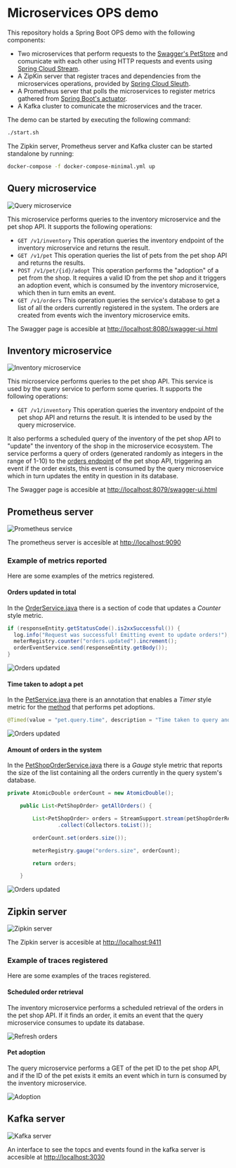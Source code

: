 # Microservices OPS demo

This repository holds a Spring Boot OPS demo with the following components:

- Two microservices that perform requests to the [Swagger's PetStore](https://petstore.swagger.io/) and comunicate with each other using HTTP requests and events using [Spring Cloud Stream](https://spring.io/projects/spring-cloud-stream).
- A ZipKin server that register traces and dependencies from the microservices operations, provided by [Spring Cloud Sleuth](https://spring.io/projects/spring-cloud-sleuth).
- A Prometheus server that polls the microservices to register metrics gathered from [Spring Boot's actuator](https://docs.spring.io/spring-boot/docs/current/reference/html/actuator.html).
- A Kafka cluster to comunicate the microservices and the tracer.

The demo can be started by executing the following command:

```BASH
./start.sh
```

The Zipkin server, Prometheus server and Kafka cluster can be started standalone by running:

```BASH
docker-compose -f docker-compose-minimal.yml up
```

## Query microservice

![Query microservice](.img/1.png)

This microservice performs queries to the inventory microservice and the pet shop API. It supports the following operations:

- `GET /v1/inventory` This operation queries the inventory endpoint of the inventory microservice and returns the result.
- `GET /v1/pet` This operation queries the list of pets from the pet shop API and returns the results.
- `POST /v1/pet/{id}/adopt` This operation performs the "adoption" of a pet from the shop. It requires a valid ID from the pet shop and it triggers an adoption event, which is consumed by the inventory microservice, which then in turn emits an event.
- `GET /v1/orders` This operation queries the service's database to get a list of all the orders currently registered in the system. The orders are created from events wich the inventory microservice emits.

The Swagger page is accesible at [http://localhost:8080/swagger-ui.html](http://localhost:8080/swagger-ui.html)

## Inventory microservice

![Inventory microservice](.img/2.png)

This microservice performs queries to the pet shop API. This service is used by the query service to perform some queries. It supports the following operations:

- `GET /v1/inventory` This operation queries the inventory endpoint of the pet shop API and returns the result. It is intended to be used by the query microservice.

It also performs a scheduled query of the inventory of the pet shop API to "update" the inventory of the shop in the microservice ecosystem. The service performs a query of orders (generated randomly as integers in the range of 1-10) to the [orders endpoint](https://petstore.swagger.io/v2/store/order) of the pet shop API, triggering an event if the order exists, this event is consumed by the query microservice which in turn updates the entity in question in its database.

The Swagger page is accesible at [http://localhost:8079/swagger-ui.html](http://localhost:8079/swagger-ui.html)

## Prometheus server

![Prometheus service](.img/3.png)

The prometheus server is accesible at [http://localhost:9090](http://localhost:9090)

### Example of metrics reported

Here are some examples of the metrics registered.

#### Orders updated in total

In the [OrderService.java](https://github.com/hdmsantander/microservices-ops-demo/blob/a2718edffddaceb66ad7045835c7b0705419c365/inventory-microservice/src/main/java/mx/hdmsantander/opsdemo/inventory/service/OrderService.java#L58) there is a section of code that updates a _Counter_ style metric.

```JAVA
if (responseEntity.getStatusCode().is2xxSuccessful()) {
  log.info("Request was successful! Emitting event to update orders!");
  meterRegistry.counter("orders.updated").increment();
  orderEventService.send(responseEntity.getBody());
}
```

![Orders updated](.img/8.png)

#### Time taken to adopt a pet

In the [PetService.java](https://github.com/hdmsantander/microservices-ops-demo/blob/a2718edffddaceb66ad7045835c7b0705419c365/query-microservice/src/main/java/mx/hdmsantander/opsdemo/query/service/PetService.java#L61) there is an annotation that enables a _Timer_ style metric for the [method](https://github.com/hdmsantander/microservices-ops-demo/blob/a2718edffddaceb66ad7045835c7b0705419c365/query-microservice/src/main/java/mx/hdmsantander/opsdemo/query/service/PetService.java#L62) that performs pet adoptions.

```JAVA
@Timed(value = "pet.query.time", description = "Time taken to query and return the pet shop list for all pets")
```

![Orders updated](.img/9.png)

#### Amount of orders in the system

In the [PetShopOrderService.java](https://github.com/hdmsantander/microservices-ops-demo/blob/a2718edffddaceb66ad7045835c7b0705419c365/query-microservice/src/main/java/mx/hdmsantander/opsdemo/query/service/PetShopOrderService.java#L29) there is a _Gauge_ style metric that reports the size of the list containing all the orders currently in the query system's database.

```JAVA
private AtomicDouble orderCount = new AtomicDouble();

	public List<PetShopOrder> getAllOrders() {

		List<PetShopOrder> orders = StreamSupport.stream(petShopOrderRepository.findAll().spliterator(), false)
				.collect(Collectors.toList());

		orderCount.set(orders.size());

		meterRegistry.gauge("orders.size", orderCount);

		return orders;

	}
```

![Orders updated](.img/10.png)

## Zipkin server

![Zipkin server](.img/4.png)

The Zipkin server is accesible at [http://localhost:9411](http://localhost:9411)

### Example of traces registered

Here are some examples of the traces registered.

#### Scheduled order retrieval

The inventory microservice performs a scheduled retrieval of the orders in the pet shop API. If it finds an order, it emits an event that the query microservice consumes to update its database.

![Refresh orders](.img/6.png)

#### Pet adoption

The query microservice performs a GET of the pet ID to the pet shop API, and if the ID of the pet exists it emits an event which in turn is consumed by the inventory microservice.

![Adoption](.img/7.png)

## Kafka server

![Kafka server](.img/5.png)

An interface to see the topcs and events found in the kafka server is accesible at [http://localhost:3030](http://localhost:3030)

